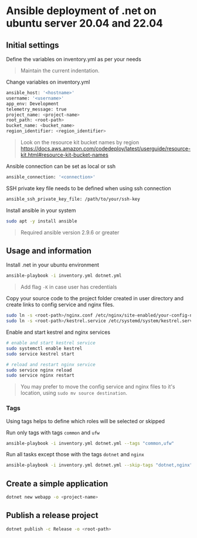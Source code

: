 # Ansible deployment of .net on ubuntu server 20.04 and 22.04

## Initial settings

Define the variables on inventory.yml as per your needs

> Maintain the current indentation.

Change variables on inventory.yml
```bash
ansible_host: '<hostname>'
username: '<username>'
app_env: Development
telemetry_message: true
project_name: <project-name>
root_path: <root-path>
bucket_name: <bucket_name>
region_identifier: <region_identifier>
```

> Look on the resource kit bucket names by region https://docs.aws.amazon.com/codedeploy/latest/userguide/resource-kit.html#resource-kit-bucket-names

Ansible connection can be set as local or ssh
```bash
ansible_connection: '<connection>'
```

SSH private key file needs to be defined when using ssh connection
```bash
ansible_ssh_private_key_file: /path/to/your/ssh-key
```

Install ansible in your system
```bash
sudo apt -y install ansible
```
> Required ansible version 2.9.6 or greater

## Usage and information

Install .net in your ubuntu environment
```bash
ansible-playbook -i inventory.yml dotnet.yml
```
> Add flag `-K` in case user has credentials

Copy your source code to the project folder created in user directory and create links to config service and nginx files.
```bash
sudo ln -s <root-path>/nginx.conf /etc/nginx/site-enabled/your-config-name.conf
sudo ln -s <root-path>/kestrel.service /etc/systemd/system/kestrel.service
```

Enable and start kestrel and nginx services
```bash
# enable and start kestrel service
sudo systemctl enable kestrel
sudo service kestrel start

# reload and restart nginx service
sudo service nginx reload
sudo service nginx restart
```
> You may prefer to move the config service and nginx files to it's location, using `sudo mv source destination`.

### Tags

Using tags helps to define which roles will be selected or skipped

Run only tags with tags `common` and `ufw`
```bash
ansible-playbook -i inventory.yml dotnet.yml --tags "common,ufw"
```

Run all tasks except those with the tags `dotnet` and `nginx`
```bash
ansible-playbook -i inventory.yml dotnet.yml --skip-tags "dotnet,nginx"
```

## Create a simple application

```bash
dotnet new webapp -o <project-name>
```
## Publish a release project

```bash
dotnet publish -c Release -o <root-path>
```
